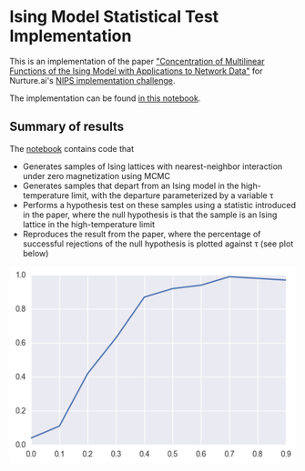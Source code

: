 # Ising Model Statistical Test Implementation

This is an implementation of the paper ["Concentration of Multilinear Functions of the Ising Model with Applications to Network Data"](https://nurture.ai/p/5a328a78-d6ec-46af-b11c-ce81462a13e9) for Nurture.ai's [NIPS implementation challenge](https://nurture.ai/nips-challenge).

The implementation can be found [in this notebook](https://github.com/marianneke/ising/blob/master/NIPS_Ising.ipynb).

## Summary of results

The [notebook](https://github.com/marianneke/ising/blob/master/NIPS_Ising.ipynb) contains code that
- Generates samples of Ising lattices with nearest-neighbor interaction under zero magnetization using MCMC
- Generates samples that depart from an Ising model in the high-temperature limit, with the departure parameterized by a variable &tau;
- Performs a hypothesis test on these samples using a statistic introduced in the paper, where the null hypothesis is that the sample is an Ising lattice in the high-temperature limit
- Reproduces the result from the paper, where the percentage of successful rejections of the null hypothesis is plotted against &tau; (see plot below)

<img src="images/percentage_null_hypothesis_rejections.png" alt="Percentage null hypothesis rejections"/>
